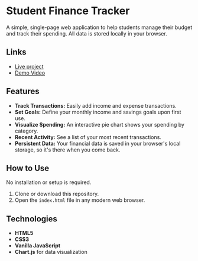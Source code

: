 # Student Finance Tracker

A simple, single-page web application to help students manage their budget and track their spending. All data is stored locally in your browser.

## Links
- [Live project](https://michelle493.github.io/student-finance-tracker/)
- [Demo Video](https://youtu.be/Gzuz_Fb6P48)

## Features

- **Track Transactions:** Easily add income and expense transactions.
- **Set Goals:** Define your monthly income and savings goals upon first use.
- **Visualize Spending:** An interactive pie chart shows your spending by category.
- **Recent Activity:** See a list of your most recent transactions.
- **Persistent Data:** Your financial data is saved in your browser's local storage, so it's there when you come back.

## How to Use

No installation or setup is required.

1.  Clone or download this repository.
2.  Open the `index.html` file in any modern web browser.

## Technologies

- **HTML5**
- **CSS3**
- **Vanilla JavaScript**
- **Chart.js** for data visualization
